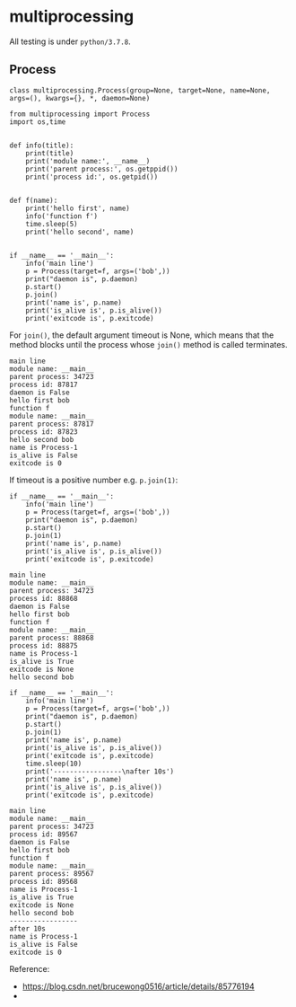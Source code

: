 # multiprocessing

All testing is under `python/3.7.8`.

## Process

```
class multiprocessing.Process(group=None, target=None, name=None, args=(), kwargs={}, *, daemon=None)
```

```
from multiprocessing import Process
import os,time


def info(title):
    print(title)
    print('module name:', __name__)
    print('parent process:', os.getppid())
    print('process id:', os.getpid())


def f(name):
    print('hello first', name)
    info('function f')
    time.sleep(5)
    print('hello second', name)


if __name__ == '__main__':
    info('main line')
    p = Process(target=f, args=('bob',))
    print("daemon is", p.daemon)
    p.start()
    p.join()
    print('name is', p.name)
    print('is_alive is', p.is_alive())
    print('exitcode is', p.exitcode)
```
For `join()`, the default argument timeout is None, which means that the method blocks until the process whose `join()` method is called terminates. 

```
main line
module name: __main__
parent process: 34723
process id: 87817
daemon is False
hello first bob
function f
module name: __main__
parent process: 87817
process id: 87823
hello second bob
name is Process-1
is_alive is False
exitcode is 0
```
If timeout is a positive number e.g. `p.join(1)`:
```
if __name__ == '__main__':
    info('main line')
    p = Process(target=f, args=('bob',))
    print("daemon is", p.daemon)
    p.start()
    p.join(1)
    print('name is', p.name)
    print('is_alive is', p.is_alive())
    print('exitcode is', p.exitcode)
```

```
main line
module name: __main__
parent process: 34723
process id: 88868
daemon is False
hello first bob
function f
module name: __main__
parent process: 88868
process id: 88875
name is Process-1
is_alive is True
exitcode is None
hello second bob
```
```
if __name__ == '__main__':
    info('main line')
    p = Process(target=f, args=('bob',))
    print("daemon is", p.daemon)
    p.start()
    p.join(1)
    print('name is', p.name)
    print('is_alive is', p.is_alive())
    print('exitcode is', p.exitcode)
    time.sleep(10)
    print('-----------------\nafter 10s')
    print('name is', p.name)
    print('is_alive is', p.is_alive())
    print('exitcode is', p.exitcode)
```
```
main line
module name: __main__
parent process: 34723
process id: 89567
daemon is False
hello first bob
function f
module name: __main__
parent process: 89567
process id: 89568
name is Process-1
is_alive is True
exitcode is None
hello second bob
-----------------
after 10s
name is Process-1
is_alive is False
exitcode is 0
```



Reference:
- https://blog.csdn.net/brucewong0516/article/details/85776194
- 
